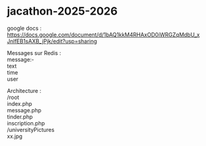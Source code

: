 # jacathon-2025-2026

google docs : https://docs.google.com/document/d/1bAQ1kkM4RHAxOD0iWRGZqMdbU_xJnlfEB1sAXB_jPjk/edit?usp=sharing

Messages sur Redis :  
message:<id>-<id>  
  text  
  time  
  user  

Architecture :  
/root  
  index.php  
  message.php    
  tinder.php    
  inscription.php    
  /universityPictures    
    xx.jpg    
    

